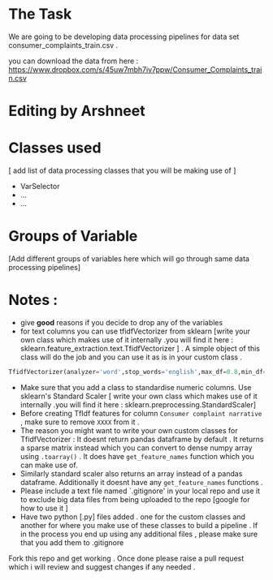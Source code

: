 # The Task 

We are going to be developing data processing pipelines for data set consumer_complaints_train.csv . 

you can download the data from here : https://www.dropbox.com/s/45uw7mbh7iv7ppw/Consumer_Complaints_train.csv
# Editing by Arshneet
# Classes used 
[ add list of data processing classes that you will be making use of ]

* VarSelector 
* ...
* ...

# Groups of Variable 
[Add different groups of variables here which will go through same data processing pipelines]

# Notes : 

* give **good** reasons if you decide to drop any of the variables 
* for text columns you can use tfidfVectorizer from sklearn [write your own class which makes use of it internally .you will find it here : sklearn.feature_extraction.text.TfidfVectorizer ] . A simple object of this class will do the job and you can use it as is in your custom class .

```python
TfidfVectorizer(analyzer='word',stop_words='english',max_df=0.8,min_df=0.01,max_features=200)
```
* Make sure that you add a class to standardise numeric columns. Use sklearn's Standard Scaler [ write your own class which makes use of it internally .you will find it here : sklearn.preprocessing.StandardScaler] 
* Before creating TfIdf features for column `Consumer complaint narrative` , make sure to remove `XXXX` from it . 
* The reason you might want to write your own custom classes for TfidfVectorizer : It doesnt return pandas dataframe by default . It returns a sparse matrix instead which you can convert to dense numpy array using `.toarray()` . It does have `get_feature_names` function which you can make use of.
* Similarly standard scaler also returns an array instead of a pandas dataframe. Additionally it doesnt have any `get_feature_names` functions . 
* Please include a text file named `.gitignore' in your local repo and use it to exclude big data files from being uploaded to the repo [google for how to use it ]
* Have two python [.py] files added . one for the custom classes and another for where you make use of these classes to build a pipeline . If in the process you end up using any additional files , please make sure that you add them to .gitignore 

Fork this repo and get working . Once done please raise a pull request which i will review and suggest changes if any needed . 

